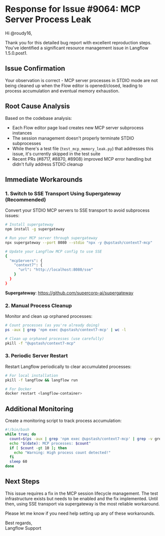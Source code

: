 # Response for Issue #9064: MCP Server Process Leak

Hi @roudy16,

Thank you for this detailed bug report with excellent reproduction steps. You've identified a significant resource management issue in Langflow 1.5.0.post1.

## Issue Confirmation

Your observation is correct - MCP server processes in STDIO mode are not being cleaned up when the Flow editor is opened/closed, leading to process accumulation and eventual memory exhaustion.

## Root Cause Analysis

Based on the codebase analysis:
- Each Flow editor page load creates new MCP server subprocess instances
- The session management doesn't properly terminate STDIO subprocesses
- While there's a test file (`test_mcp_memory_leak.py`) that addresses this issue, it's currently skipped in the test suite
- Recent PRs (#8717, #8870, #8908) improved MCP error handling but didn't fully address STDIO cleanup

## Immediate Workarounds

### 1. **Switch to SSE Transport Using Supergateway (Recommended)**
Convert your STDIO MCP servers to SSE transport to avoid subprocess issues:

```bash
# Install supergateway
npm install -g supergateway

# Run your MCP server through supergateway
npx supergateway --port 8080 --stdio "npx -y @upstash/context7-mcp"

# Update your Langflow MCP config to use SSE
{
  "mcpServers": {
    "context7": {
      "url": "http://localhost:8080/sse"
    }
  }
}
```

**Supergateway**: https://github.com/supercorp-ai/supergateway

### 2. **Manual Process Cleanup**
Monitor and clean up orphaned processes:

```bash
# Count processes (as you're already doing)
ps -aux | grep 'npm exec @upstash/context7-mcp' | wc -l

# Clean up orphaned processes (use carefully)
pkill -f "@upstash/context7-mcp"
```

### 3. **Periodic Server Restart**
Restart Langflow periodically to clear accumulated processes:

```bash
# For local installation
pkill -f langflow && langflow run

# For Docker
docker restart <langflow-container>
```

## Additional Monitoring

Create a monitoring script to track process accumulation:

```bash
#!/bin/bash
while true; do
  count=$(ps -aux | grep 'npm exec @upstash/context7-mcp' | grep -v grep | wc -l)
  echo "$(date): MCP processes: $count"
  if [ $count -gt 10 ]; then
    echo "Warning: High process count detected!"
  fi
  sleep 60
done
```

## Next Steps

This issue requires a fix in the MCP session lifecycle management. The test infrastructure exists but needs to be enabled and the fix implemented. Until then, using SSE transport via supergateway is the most reliable workaround.

Please let me know if you need help setting up any of these workarounds.

Best regards,  
Langflow Support